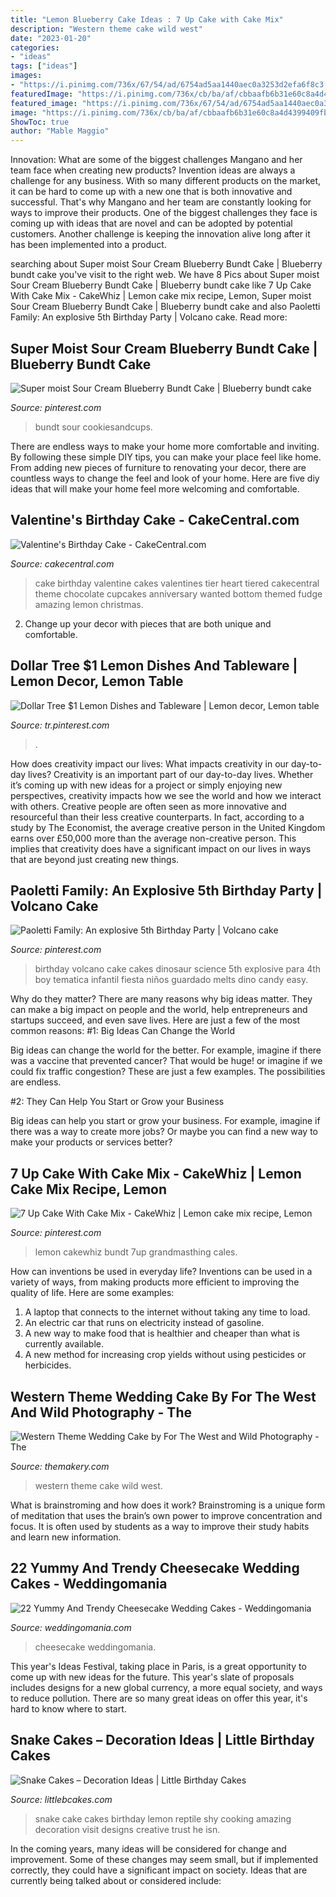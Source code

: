 ```yaml
---
title: "Lemon Blueberry Cake Ideas : 7 Up Cake with Cake Mix"
description: "Western theme cake wild west"
date: "2023-01-20"
categories:
- "ideas"
tags: ["ideas"]
images:
- "https://i.pinimg.com/736x/67/54/ad/6754ad5aa1440aec0a3253d2efa6f8c3.jpg"
featuredImage: "https://i.pinimg.com/736x/cb/ba/af/cbbaafb6b31e60c8a4d4399409fb6b5a.jpg"
featured_image: "https://i.pinimg.com/736x/67/54/ad/6754ad5aa1440aec0a3253d2efa6f8c3.jpg"
image: "https://i.pinimg.com/736x/cb/ba/af/cbbaafb6b31e60c8a4d4399409fb6b5a.jpg"
ShowToc: true
author: "Mable Maggio"
---
```



Innovation: What are some of the biggest challenges Mangano and her team face when creating new products?
Invention ideas are always a challenge for any business. With so many different products on the market, it can be hard to come up with a new one that is both innovative and successful. That's why Mangano and her team are constantly looking for ways to improve their products. One of the biggest challenges they face is coming up with ideas that are novel and can be adopted by potential customers. Another challenge is keeping the innovation alive long after it has been implemented into a product.

	

		
searching about Super moist Sour Cream Blueberry Bundt Cake | Blueberry bundt cake you've visit to the right web. We have 8 Pics about Super moist Sour Cream Blueberry Bundt Cake | Blueberry bundt cake like 7 Up Cake With Cake Mix - CakeWhiz | Lemon cake mix recipe, Lemon, Super moist Sour Cream Blueberry Bundt Cake | Blueberry bundt cake and also Paoletti Family: An explosive 5th Birthday Party | Volcano cake. Read more:
		
    
## Super Moist Sour Cream Blueberry Bundt Cake | Blueberry Bundt Cake

<img loading=lazy src="https://i.pinimg.com/736x/ea/23/00/ea2300da400cd0672a4e325e3ea82c7f--blueberry-bundt-cake-beautiful-cakes.jpg" onerror="this.onerror=null;this.src='https://tse4.mm.bing.net/th?id=OIP.tL50h82xtd1AhwF8pOCUHwHaLG&amp;pid=15.1';" alt="Super moist Sour Cream Blueberry Bundt Cake | Blueberry bundt cake">

_Source: pinterest.com_

>bundt sour cookiesandcups. 

	

There are endless ways to make your home more comfortable and inviting. By following these simple DIY tips, you can make your place feel like home. From adding new pieces of furniture to renovating your decor, there are countless ways to change the feel and look of your home. Here are five diy ideas that will make your home feel more welcoming and comfortable.

    
## Valentine&#039;s Birthday Cake - CakeCentral.com

<img loading=lazy src="https://cdn001.cakecentral.com/gallery/2015/03/900_841942mTtB_valentines-birthday-cake.jpg" onerror="this.onerror=null;this.src='https://tse4.mm.bing.net/th?id=OIP.EVD7Vphq8d64ievmbPxcxgHaLH&amp;pid=15.1';" alt="Valentine&#039;s Birthday Cake - CakeCentral.com">

_Source: cakecentral.com_

>cake birthday valentine cakes valentines tier heart tiered cakecentral theme chocolate cupcakes anniversary wanted bottom themed fudge amazing lemon christmas. 

	

2. Change up your decor with pieces that are both unique and comfortable.

    
## Dollar Tree $1 Lemon Dishes And Tableware | Lemon Decor, Lemon Table

<img loading=lazy src="https://i.pinimg.com/736x/cb/ba/af/cbbaafb6b31e60c8a4d4399409fb6b5a.jpg" onerror="this.onerror=null;this.src='https://tse2.mm.bing.net/th?id=OIP.6zia9fSV745ZCUc5ZSYYDwHaHa&amp;pid=15.1';" alt="Dollar Tree $1 Lemon Dishes and Tableware | Lemon decor, Lemon table">

_Source: tr.pinterest.com_

>. 

	

How does creativity impact our lives: What impacts creativity in our day-to-day lives?
Creativity is an important part of our day-to-day lives. Whether it’s coming up with new ideas for a project or simply enjoying new perspectives, creativity impacts how we see the world and how we interact with others. Creative people are often seen as more innovative and resourceful than their less creative counterparts. In fact, according to a study by The Economist, the average creative person in the United Kingdom earns over £50,000 more than the average non-creative person. This implies that creativity does have a significant impact on our lives in ways that are beyond just creating new things.

    
## Paoletti Family: An Explosive 5th Birthday Party | Volcano Cake

<img loading=lazy src="https://i.pinimg.com/736x/1d/c0/51/1dc051d0dfafede2db1610d96fe2275c.jpg" onerror="this.onerror=null;this.src='https://tse4.mm.bing.net/th?id=OIP.9Pnbx7SttuWkYTVEo1g4xgHaLG&amp;pid=15.1';" alt="Paoletti Family: An explosive 5th Birthday Party | Volcano cake">

_Source: pinterest.com_

>birthday volcano cake cakes dinosaur science 5th explosive para 4th boy tematica infantil fiesta niños guardado melts dino candy easy. 

	

Why do they matter?
There are many reasons why big ideas matter. They can make a big impact on people and the world, help entrepreneurs and startups succeed, and even save lives. Here are just a few of the most common reasons:
#1: Big Ideas Can Change the World

Big ideas can change the world for the better. For example, imagine if there was a vaccine that prevented cancer? That would be huge! or imagine if we could fix traffic congestion? These are just a few examples. The possibilities are endless.

#2: They Can Help You Start or Grow your Business

Big ideas can help you start or grow your business. For example, imagine if there was a way to create more jobs? Or maybe you can find a new way to make your products or services better?

    
## 7 Up Cake With Cake Mix - CakeWhiz | Lemon Cake Mix Recipe, Lemon

<img loading=lazy src="https://i.pinimg.com/736x/67/54/ad/6754ad5aa1440aec0a3253d2efa6f8c3.jpg" onerror="this.onerror=null;this.src='https://tse4.mm.bing.net/th?id=OIP._HClPobu6RYh8Qb9dezkZQHaLT&amp;pid=15.1';" alt="7 Up Cake With Cake Mix - CakeWhiz | Lemon cake mix recipe, Lemon">

_Source: pinterest.com_

>lemon cakewhiz bundt 7up grandmasthing cales. 

	

How can inventions be used in everyday life?
Inventions can be used in a variety of ways, from making products more efficient to improving the quality of life. Here are some examples: 
1. A laptop that connects to the internet without taking any time to load. 
2. An electric car that runs on electricity instead of gasoline. 
3. A new way to make food that is healthier and cheaper than what is currently available. 
4. A new method for increasing crop yields without using pesticides or herbicides.

    
## Western Theme Wedding Cake By For The West And Wild Photography - The

<img loading=lazy src="https://www.themakery.com/wp-content/uploads/Western-theme-wedding-ckae-by-for-the-west-and-wild-photography-In-Denver.jpg" onerror="this.onerror=null;this.src='https://tse3.mm.bing.net/th?id=OIP.AEMMT2Ozdc14YT4r_e_iRgHaLH&amp;pid=15.1';" alt="Western Theme Wedding Cake by For The West and Wild Photography - The">

_Source: themakery.com_

>western theme cake wild west. 

	

What is brainstroming and how does it work?
Brainstroming is a unique form of meditation that uses the brain’s own power to improve concentration and focus. It is often used by students as a way to improve their study habits and learn new information.

    
## 22 Yummy And Trendy Cheesecake Wedding Cakes - Weddingomania

<img loading=lazy src="https://i.weddingomania.com/yummy-and-trendy-cheesecake-wedding-cakes-3.jpg" onerror="this.onerror=null;this.src='https://tse1.mm.bing.net/th?id=OIP.MbePHnbV9-00WDI8qTdvIAAAAA&amp;pid=15.1';" alt="22 Yummy And Trendy Cheesecake Wedding Cakes - Weddingomania">

_Source: weddingomania.com_

>cheesecake weddingomania. 

	

This year's Ideas Festival, taking place in Paris, is a great opportunity to come up with new ideas for the future. This year's slate of proposals includes designs for a new global currency, a more equal society, and ways to reduce pollution. There are so many great ideas on offer this year, it's hard to know where to start.

    
## Snake Cakes – Decoration Ideas | Little Birthday Cakes

<img loading=lazy src="http://www.littlebcakes.com/wp-content/uploads/2013/08/Snake-Cake-Pics.jpg" onerror="this.onerror=null;this.src='https://tse4.mm.bing.net/th?id=OIP.hdQZ6ztwW4btzSbcK2AAnQHaI_&amp;pid=15.1';" alt="Snake Cakes – Decoration Ideas | Little Birthday Cakes">

_Source: littlebcakes.com_

>snake cake cakes birthday lemon reptile shy cooking amazing decoration visit designs creative trust he isn. 

	

In the coming years, many ideas will be considered for change and improvement. Some of these changes may seem small, but if implemented correctly, they could have a significant impact on society. Ideas that are currently being talked about or considered include: 

